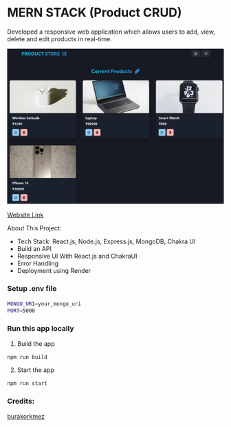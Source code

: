 # MERN STACK (Product CRUD)

Developed a responsive web application which allows users to add, view, delete and edit products in real-time.

![image_alt](https://github.com/p-sher4win/mern-stack-proj/blob/832e491c5b0d2685669492480bbff5b204006a6d/frontend/public/mern-stack-proj.png)

[Website Link](https://mern-stack-proj-3o5g.onrender.com)

About This Project:
- Tech Stack: React.js, Node.js, Express.js, MongoDB, Chakra UI
- Build an API
- Responsive UI With React.js and ChakraUI
- Error Handling
- Deployment using Render

### Setup .env file
```bash
MONGO_URI=your_mongo_uri
PORT=5000
```

### Run this app locally
1. Build the app
```bash
npm run build
```
2. Start the app
```bash
npm run start
```

### Credits:

[burakorkmez](https://github.com/burakorkmez/mern-crash-course)
